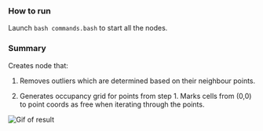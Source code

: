 ### How to run

Launch ```bash commands.bash``` to start all the nodes.

### Summary

Creates node that:

1) Removes outliers which are determined based on their neighbour points.

2) Generates occupancy grid for points from step 1. Marks cells from (0,0) to point coords as free when iterating through the points.

![Gif of result](/OccupancyGridGeneration/OccupancyGrid.gif)
